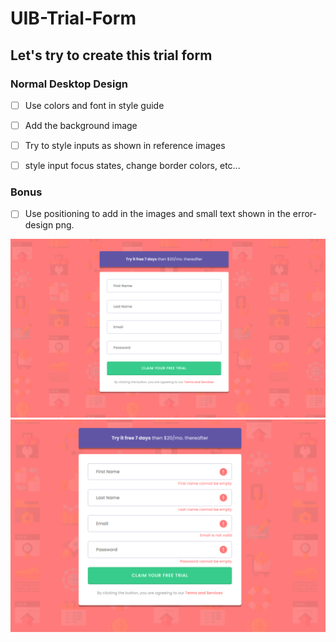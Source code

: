 # UIB-Trial-Form

## Let's try to create this trial form

### Normal Desktop Design

- [ ] Use colors and font in style guide

- [ ] Add the background image

- [ ] Try to style inputs as shown in reference images

- [ ] style input focus states, change border colors, etc...

### Bonus

- [ ] Use positioning to add in the images and small text shown in the error-design png.

![desktop](design/desktop-design.PNG)
![mobile](design/error-design.PNG)
